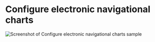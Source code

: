 # Configure electronic navigational charts

![Screenshot of Configure electronic navigational charts sample](configure-electronic-navigational-charts.png)

